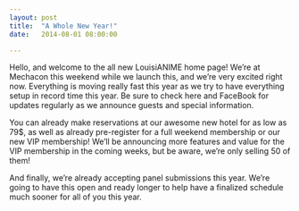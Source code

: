 ```yaml
---
layout: post
title:  "A Whole New Year!"
date:   2014-08-01 08:00:00

---
```


Hello, and welcome to the all new LouisiANIME home page! We’re at Mechacon this weekend while we launch this, and we’re very excited right now. Everything is moving really fast this year as we try to have everything setup in record time this year. Be sure to check here and FaceBook for updates regularly as we announce guests and special information. 

You can already make reservations at our awesome new hotel for as low as 79$, as well as already pre-register for a full weekend membership or our new VIP membership! We’ll be announcing more features and value for the VIP membership in the coming weeks, but be aware, we’re only selling 50 of them!

And finally, we’re already accepting panel submissions this year. We’re going to have this open and ready longer to help have a finalized schedule much sooner for all of you this year. 


